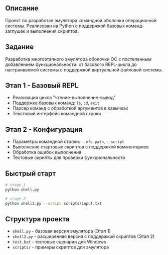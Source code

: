 ## Описание 
Проект по разработке эмулятора командной оболочки операционной системы. Реализован на Python с поддержкой базовых команд-заглушек и выполнения скриптов.

## Задание
Разработка многоэтапного эмулятора оболочки ОС с постепенным добавлением функциональности: от базового REPL-цикла до настраиваемой системы с поддержкой виртуальной файловой системы.

## Этап 1 - Базовый REPL
- Реализация цикла "чтение-выполнение-вывод"
- Поддержка базовых команд: `ls`, `cd`, `exit`
- Парсер команд с обработкой аргументов в кавычках
- Текстовый интерфейс командной строки

## Этап 2 - Конфигурация
- Параметры командной строки: `--vfs-path`, `--script`
- Выполнение стартовых скриптов с поддержкой комментариев
- Обработка ошибок выполнения
- Тестовые скрипты для проверки функциональности

## Быстрый старт
``` bash
# stage_1
python shell.py

# stage_2
python shell2.py --script scripts/input.txt
```

## Структура проекта
- `shell.py` - базовая версия эмулятора (Этап 1)
- `shell2.py` - расширенная версия с поддержкой скриптов (Этап 2)
- `test.bat` - тестовые сценарии для Windows
- `scripts/` - примеры скриптов для эмулятора
